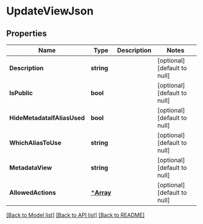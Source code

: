 # UpdateViewJson

## Properties
Name | Type | Description | Notes
------------ | ------------- | ------------- | -------------
**Description** | **string** |  | [optional] [default to null]
**IsPublic** | **bool** |  | [optional] [default to null]
**HideMetadataIfAliasUsed** | **bool** |  | [optional] [default to null]
**WhichAliasToUse** | **string** |  | [optional] [default to null]
**MetadataView** | **string** |  | [optional] [default to null]
**AllowedActions** | [***Array**](array.md) |  | [optional] [default to null]

[[Back to Model list]](../README.md#documentation-for-models) [[Back to API list]](../README.md#documentation-for-api-endpoints) [[Back to README]](../README.md)

